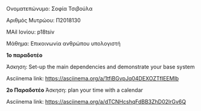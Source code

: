 Ονοματεπώνυμο: Σοφία Τσιβούλα

Αριθμός Μυτρώου: Π2018130

MAil Ιονίου: p18tsiv

Μάθημα: Επικοινωνία ανθρώπου υπολογιστή




**1ο παραδοτέο**

Άσκηση: Set-up the main dependencies and demonstrate your base system

Asciinema link: https://asciinema.org/a/1tfiBGvpJq04DEXOZTfIEEMlb


**2o Παραδοτέο**
Άσκηση: plan your time with a calendar

Asciinema link: https://asciinema.org/a/dTCNHcshqFdBB3ZhD02lrGv6Q
